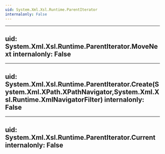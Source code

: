 ```yaml
---
uid: System.Xml.Xsl.Runtime.ParentIterator
internalonly: False
---
```


---
uid: System.Xml.Xsl.Runtime.ParentIterator.MoveNext
internalonly: False
---

---
uid: System.Xml.Xsl.Runtime.ParentIterator.Create(System.Xml.XPath.XPathNavigator,System.Xml.Xsl.Runtime.XmlNavigatorFilter)
internalonly: False
---

---
uid: System.Xml.Xsl.Runtime.ParentIterator.Current
internalonly: False
---
